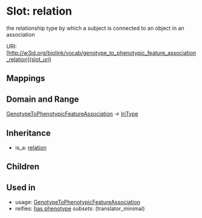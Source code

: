 # Slot: relation


the relationship type by which a subject is connected to an object in an association

URI: [http://w3id.org/biolink/vocab/genotype_to_phenotypic_feature_association_relation](slot_uri)
## Mappings

## Domain and Range

[GenotypeToPhenotypicFeatureAssociation](GenotypeToPhenotypicFeatureAssociation.md) -> [IriType](IriType.md)
## Inheritance

 *  is_a: [relation](relation.md)
## Children

## Used in

 *  usage: [GenotypeToPhenotypicFeatureAssociation](GenotypeToPhenotypicFeatureAssociation.md)
 *  reifies: [has phenotype](has_phenotype.md) *subsets*: (translator_minimal)
